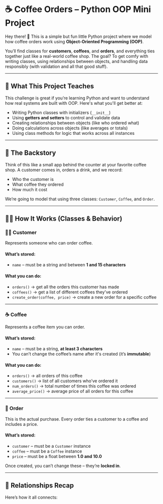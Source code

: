 # ☕ Coffee Orders – Python OOP Mini Project

Hey there! 👋 This is a simple but fun little Python project where we model how coffee orders work using **Object-Oriented Programming (OOP)**.

You’ll find classes for **customers**, **coffees**, and **orders**, and everything ties together just like a real-world coffee shop. The goal? To get comfy with writing classes, using relationships between objects, and handling data responsibly (with validation and all that good stuff).

---

## 🧠 What This Project Teaches

This challenge is great if you’re learning Python and want to understand how real systems are built with OOP. Here's what you'll get better at:

- Writing Python classes with initializers (`__init__`)
- Using **getters and setters** to control and validate data
- Creating relationships between objects (like who ordered what)
- Doing calculations across objects (like averages or totals)
- Using class methods for logic that works across all instances

---

## 📘 The Backstory

Think of this like a small app behind the counter at your favorite coffee shop. A customer comes in, orders a drink, and we record:

- Who the customer is
- What coffee they ordered
- How much it cost

We’re going to model that using three classes: `Customer`, `Coffee`, and `Order`.

---

## 👩‍💻 How It Works (Classes & Behavior)

### 🧍‍♀️ Customer

Represents someone who can order coffee.

#### What’s stored:
- `name` – must be a string and between **1 and 15 characters**

#### What you can do:
- `orders()` → get all the orders this customer has made
- `coffees()` → get a list of different coffees they've ordered
- `create_order(coffee, price)` → create a new order for a specific coffee

---

### ☕ Coffee

Represents a coffee item you can order.

#### What’s stored:
- `name` – must be a string, **at least 3 characters**
- You can’t change the coffee’s name after it's created (it’s **immutable**)

#### What you can do:
- `orders()` → all orders of this coffee
- `customers()` → list of all customers who’ve ordered it
- `num_orders()` → total number of times this coffee was ordered
- `average_price()` → average price of all orders for this coffee

---

### 🧾 Order

This is the actual purchase. Every order ties a customer to a coffee and includes a price.

#### What’s stored:
- `customer` – must be a `Customer` instance
- `coffee` – must be a `Coffee` instance
- `price` – must be a float between **1.0 and 10.0**

Once created, you can’t change these – they’re **locked in**.

---

## 🔁 Relationships Recap

Here’s how it all connects:

